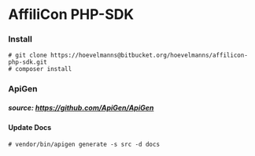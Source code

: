 # AffiliCon PHP-SDK

### Install

```
# git clone https://hoevelmanns@bitbucket.org/hoevelmanns/affilicon-php-sdk.git
# composer install
```


### ApiGen
##### source: https://github.com/ApiGen/ApiGen
#### Update Docs
```
# vendor/bin/apigen generate -s src -d docs
```
